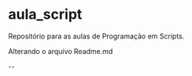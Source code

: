 aula_script
===========

Repositório para as aulas de Programação em Scripts.

Alterando o arquivo Readme.md

--
